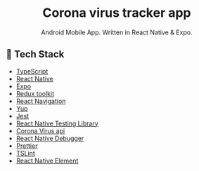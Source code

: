 <div align="center">

# Corona virus tracker app

Android Mobile App.
Written in React Native & Expo.

</div>

## 🧰 Tech Stack

- [TypeScript](https://www.typescriptlang.org/docs/home.html)
- [React Native](https://facebook.github.io/react-native/)
- [Expo](https://expo.io/)
- [Redux toolkit](https://redux-toolkit.js.org)
- [React Navigation](https://reactnavigation.org/)
- [Yup](https://github.com/jquense/yup)
- [Jest](https://jestjs.io/en/)
- [React Native Testing Library](https://github.com/callstack/react-native-testing-library)
- [Corona Virus api](https://github.com/ExpDev07/coronavirus-tracker-api)
- [React Native Debugger](https://github.com/jhen0409/react-native-debugger)
- [Prettier](https://prettier.io/)
- [TSLint](https://palantir.github.io/tslint/)
- [React Native Element](https://react-native-elements.github.io/react-native-elements/docs/getting_started.html)

